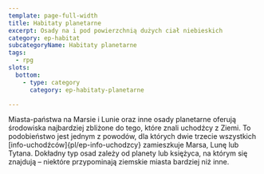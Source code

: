 ```yaml
---
template: page-full-width
title: Habitaty planetarne
excerpt: Osady na i pod powierzchnią dużych ciał niebieskich
category: ep-habitat
subcategoryName: Habitaty planetarne
tags: 
  - rpg
slots:
  bottom:
    - type: category
      category: ep-habitaty-planetarne

---
```

Miasta-państwa na Marsie i Lunie oraz inne osady planetarne oferują środowiska najbardziej zbliżone do tego, które znali uchodźcy z Ziemi. To podobieństwo jest jednym z powodów, dla których dwie trzecie wszystkich [info-uchodźców]{pl/ep-info-uchodzcy} zamieszkuje Marsa, Lunę lub Tytana. Dokładny typ osad zależy od planety lub księżyca, na którym się znajdują – niektóre przypominają ziemskie miasta bardziej niż inne.
